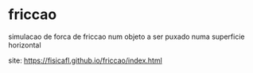# friccao

simulacao de forca de friccao num objeto a ser puxado numa superficie horizontal

site: https://fisicafl.github.io/friccao/index.html
